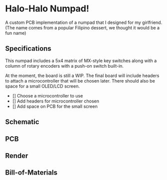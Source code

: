 # Halo-Halo Numpad!
A custom PCB implementation of a numpad that I designed for my girlfriend. 
(The name comes from a popular Filipino dessert, we thought it would be a fun name)

## Specifications
This numpad includes a 5x4 matrix of MX-style key switches along with a column of 
rotary encoders with a push-on switch built-in. 

At the moment, the board is still a WIP. The final board will include headers to attach a microcontroller that
will be chosen later. There should also be space for a small OLED/LCD screen. 

- [] Choose a microcontroller to use
- [] Add headers for microcontroller chosen 
- [] Add space on PCB for the small screen

## Schematic

## PCB

## Render

## Bill-of-Materials

